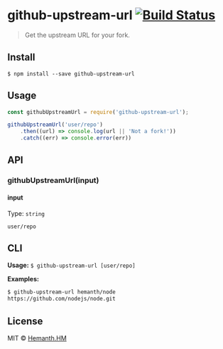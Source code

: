 # github-upstream-url [![Build Status](https://travis-ci.org/hemanth/github-upstream-url.svg?branch=master)](https://travis-ci.org/hemanth/github-upstream-url)

> Get the upstream URL for your fork.


## Install

```
$ npm install --save github-upstream-url
```


## Usage

```js
const githubUpstreamUrl = require('github-upstream-url');

githubUpstreamUrl('user/repo')
	.then((url) => console.log(url || 'Not a fork!'))
	.catch((err) => console.error(err))
```


## API

### githubUpstreamUrl(input)

#### input

Type: `string`

`user/repo`

## CLI

__Usage:__ `$ github-upstream-url [user/repo]`

__Examples:__ 

```sh
$ github-upstream-url hemanth/node
https://github.com/nodejs/node.git
```


## License

MIT © [Hemanth.HM](http://h3manth.com)
